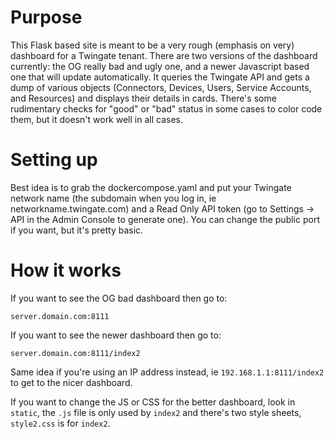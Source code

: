# Purpose
This Flask based site is meant to be a very rough (emphasis on very) dashboard for a Twingate tenant.  There are two versions of the dashboard currently: the OG really bad and ugly one, and a newer Javascript based one that will update automatically.  It queries the Twingate API and gets a dump of various objects (Connectors, Devices, Users, Service Accounts, and Resources) and displays their details in cards.  There's some rudimentary checks for "good" or "bad" status in some cases to color code them, but it doesn't work well in all cases.

# Setting up
Best idea is to grab the dockercompose.yaml and put your Twingate network name (the subdomain when you log in, ie networkname.twingate.com) and a Read Only API token (go to Settings -> API in the Admin Console to generate one).  You can change the public port if you want, but it's pretty basic.

# How it works
If you want to see the OG bad dashboard then go to:

`server.domain.com:8111`

If you want to see the newer dashboard then go to:

`server.domain.com:8111/index2`

Same idea if you're using an IP address instead, ie `192.168.1.1:8111/index2` to get to the nicer dashboard.

If you want to change the JS or CSS for the better dashboard, look in `static`, the `.js` file is only used by `index2` and there's two style sheets, `style2.css` is for `index2`.
